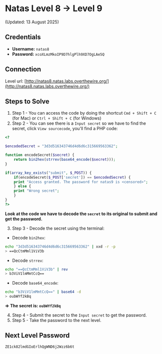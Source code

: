 # Natas Level 8 → Level 9
(Updated: 13 August 2025)

## Credentials
- **Username:** `natas8`
- **Password:** `xcoXLmzMkoIP9D7hlgPlh9XD7OgLAe5Q`

## Connection
Level url: [http://natas8.natas.labs.overthewire.org/](http://natas8.natas.labs.overthewire.org/)

## Steps to Solve
1. Step 1 - You can access the code by doing the shortcut `Cmd + Shift + C` (for Mac) or `Ctrl + Shift + C` (for Windows)
2. Step 2 - You can see there is a `Input secret` so we have to find the secret, click `View sourcecode`, you'll find a PHP code:
```php
<?

$encodedSecret = "3d3d516343746d4d6d6c315669563362";

function encodeSecret($secret) {
    return bin2hex(strrev(base64_encode($secret)));
}

if(array_key_exists("submit", $_POST)) {
    if(encodeSecret($_POST['secret']) == $encodedSecret) {
    print "Access granted. The password for natas9 is <censored>";
    } else {
    print "Wrong secret";
    }
}
?>
```
**Look at the code we have to decode the `secret` to its original to submit and get the password.**

3. Step 3 - Decode the secret using the terminal:
- Decode `bin2hex`:
```bash
echo "3d3d516343746d4d6d6c315669563362" | xxd -r -p
> ==QcCtmMml1ViV3b
```
- Decode `strrev`:
```bash
echo "==QcCtmMml1ViV3b" | rev
> b3ViV1lmMmtCcQ==
```
- Decode `base64_encode`:
```bash
echo "b3ViV1lmMmtCcQ==" | base64 -d
> oubWYf2kBq
```
**=> The secret is: `oubWYf2kBq`**

4. Step 4 - Submit the secret to the `Input secret` to get the password.
5. Step 5 - Take the password to the next level.

## Next Level Password
`ZE1ck82lmdGIoErlhQgWND6j2Wzz6b6t`

